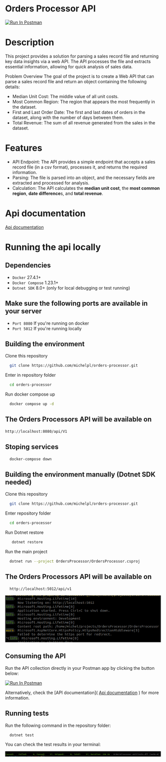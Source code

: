 # Orders Processor API
[<img src="https://run.pstmn.io/button.svg" alt="Run In Postman" style="width: 128px; height: 32px;">](https://app.getpostman.com/run-collection/1954140-7345cdfc-f428-4147-969b-35958d629c04?action=collection%2Ffork&source=rip_markdown&collection-url=entityId%3D1954140-7345cdfc-f428-4147-969b-35958d629c04%26entityType%3Dcollection%26workspaceId%3D0ccb7cc2-b18c-41ae-9e43-f7d2cce29a93#?env%5B%5BDOCKER%5D%20OrdersProcessor%5D=W3sia2V5IjoiYmFzZV91cmwiLCJ2YWx1ZSI6Imh0dHA6Ly9sb2NhbGhvc3Q6ODA4MC9hcGkvdjEiLCJlbmFibGVkIjp0cnVlLCJ0eXBlIjoiZGVmYXVsdCIsInNlc3Npb25WYWx1ZSI6Imh0dHA6Ly9sb2NhbGhvc3Q6ODA4MC9hcGkvdjEiLCJzZXNzaW9uSW5kZXgiOjB9XQ==)
# Description

This project provides a solution for parsing a sales record file and returning key data insights via a web API. The API processes the file and extracts essential information, allowing for quick analysis of sales data.

Problem Overview
The goal of the project is to create a Web API that can parse a sales record file and return an object containing the following details:

- Median Unit Cost: The middle value of all unit costs.
- Most Common Region: The region that appears the most frequently in the dataset.
- First and Last Order Date: The first and last dates of orders in the dataset, along with the number of days between them.
- Total Revenue: The sum of all revenue generated from the sales in the dataset.

# Features
- API Endpoint: The API provides a simple endpoint that accepts a sales record file (in a csv format), processes it, and returns the required information.
- Parsing: The file is parsed into an object, and the necessary fields are extracted and processed for analysis.
- Calculation: The API calculates the **median unit cost**, the **most common region**, **date difference**s, and **total revenue**.

# Api documentation
[Api documentation](https://documenter.getpostman.com/view/1954140/2sAYJ7fJow)

# Running the api locally

## Dependencies

*   ``Docker`` 27.4.1+
*   ``Docker Compose`` 1.23.1+
*   ``Dotnet SDK`` 8.0+ (only for local debugging or test running)

## Make sure the following ports are available in your server

*   ``Port 8080`` If you're running on docker
*   ``Port 5012`` If you're running locally

## Building the environment

Clone this repository

```bash
  git clone https://github.com/michelpl/orders-processor.git
```

Enter in repository folder

```bash
  cd orders-processor
```

Run docker compose up

```bash
  docker compose up -d
```

## The Orders Processors API will be available on
```bash
http://localhost:8080/api/V1
```

## Stoping services

```bash
  docker-compose down
```

## Building the environment manually (Dotnet SDK needed)

Clone this repository

```bash
  git clone https://github.com/michelpl/orders-processor.git
```

Enter repository folder

```bash
  cd orders-processor
```
Run Dotnet restore
```bash
   dotnet restore
```

Run the main project
```bash
  dotnet run --project OrdersProcessor/OrdersProcessor.csproj
```

## The Orders Processors API will be available on
```bash
  http://localhost:5012/api/v1
```

![img_1.png](img_1.png)

## Consuming the API

Run the API collection directly in your Postman app by clicking the button below:

[<img src="https://run.pstmn.io/button.svg" alt="Run In Postman" style="width: 128px; height: 32px;">](https://app.getpostman.com/run-collection/1954140-7345cdfc-f428-4147-969b-35958d629c04?action=collection%2Ffork&source=rip_markdown&collection-url=entityId%3D1954140-7345cdfc-f428-4147-969b-35958d629c04%26entityType%3Dcollection%26workspaceId%3D0ccb7cc2-b18c-41ae-9e43-f7d2cce29a93#?env%5B%5BDOCKER%5D%20OrdersProcessor%5D=W3sia2V5IjoiYmFzZV91cmwiLCJ2YWx1ZSI6Imh0dHA6Ly9sb2NhbGhvc3Q6ODA4MC9hcGkvdjEiLCJlbmFibGVkIjp0cnVlLCJ0eXBlIjoiZGVmYXVsdCIsInNlc3Npb25WYWx1ZSI6Imh0dHA6Ly9sb2NhbGhvc3Q6ODA4MC9hcGkvdjEiLCJzZXNzaW9uSW5kZXgiOjB9XQ==)

Alternatively, check the [API documentation](
[Api documentation](https://documenter.getpostman.com/view/1954140/2sAYJ7fJow)
) for more information.


## Running tests

Run the following command in the repository folder:

```bash
  dotnet test
```

You can check the test results in your terminal:

![img.png](img.png)


